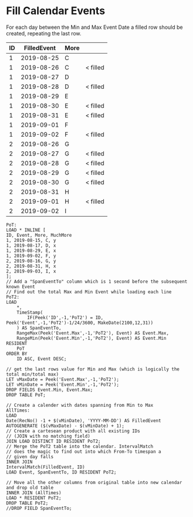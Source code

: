 # Fill Calendar Events
For each day between the Min and Max Event Date a filled row should be created, repeating the last row.

 | ID | FilledEvent | More |   | 
 | --- | --- | --- | --- |
 | 1 | 2019-08-25 | C |  | 
 | 1 | 2019-08-26 | C | < filled | 
 | 1 | 2019-08-27 | D |  | 
 | 1 | 2019-08-28 | D | < filled | 
 | 1 | 2019-08-29 | E |  | 
 | 1 | 2019-08-30 | E | < filled | 
 | 1 | 2019-08-31 | E | < filled | 
 | 1 | 2019-09-01 | F |  | 
 | 1 | 2019-09-02 | F | < filled | 
 | 2 | 2019-08-26 | G |  | 
 | 2 | 2019-08-27 | G | < filled | 
 | 2 | 2019-08-28 | G | < filled | 
 | 2 | 2019-08-29 | G | < filled | 
 | 2 | 2019-08-30 | G | < filled | 
 | 2 | 2019-08-31 | H |  | 
 | 2 | 2019-09-01 | H | < filled | 
 | 2 | 2019-09-02 | I |  | 


```
PoT:
LOAD * INLINE [
ID, Event, More, MuchMore
1, 2019-08-15, C, y
1, 2019-08-17, D, x
1, 2019-08-29, E, x
1, 2019-09-02, F, y
2, 2019-08-16, G, y
2, 2019-08-31, H, x
2, 2019-09-03, I, x
];
// Add a "SpanEventTo" column which is 1 second before the subsequent known Event
// Find out the total Max and Min Event while loading each line
PoT2:
LOAD 
	*, 
	TimeStamp(
  		IF(Peek('ID',-1,'PoT2') = ID, Peek('Event',-1,'PoT2')-1/24/3600, MakeDate(2100,12,31)) 
    ) AS SpanEventTo,
	RangeMax(Peek('Event.Max',-1,'PoT2'), Event) AS Event.Max,
	RangeMin(Peek('Event.Min',-1,'PoT2'), Event) AS Event.Min
RESIDENT 
	PoT
ORDER BY 
	ID ASC, Event DESC;

// get the last rows value for Min and Max (which is logically the total min/total max)
LET vMaxDate = Peek('Event.Max',-1,'PoT2');
LET vMinDate = Peek('Event.Min',-1,'PoT2');
DROP FIELDS Event.Min, Event.Max;
DROP TABLE PoT;

// Create a calender with dates spanning from Min to Max
AllTimes:
LOAD
Date(RecNo() -1 + $(vMinDate), 'YYYY-MM-DD') AS FilledEvent
AUTOGENERATE ($(vMaxDate) - $(vMinDate) + 1);
// Create a cartesean product with all existing IDs 
// (JOIN with no matching field)
JOIN LOAD DISTINCT ID RESIDENT PoT2;
// Merge the PoT2 table into the calendar. IntervalMatch
// does the magic to find out into which From-To timespan a 
// given day falls
INNER JOIN
IntervalMatch(FilledEvent, ID)
LOAD Event, SpanEventTo, ID RESIDENT PoT2;

// Move all the other columns from original table into new calendar and drop old table
INNER JOIN (AllTimes)
LOAD * RESIDENT PoT2;
DROP TABLE PoT2;
//DROP FIELD SpanEventTo;
```


